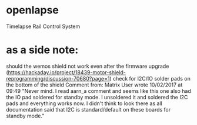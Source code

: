 # openlapse
Timelapse Rail Control System

# as a side note:
should the wemos shield not work even after the firmware upgrade (https://hackaday.io/project/18439-motor-shield-reprogramming/discussion-70680?page=1)
check for I2C/IO solder pads on the bottom of the shield
Comment from: 
Matrix User wrote 10/02/2017 at 09:49
"Never mind. I read aarn_a comment and seems like this one also had the IO pad soldered for standby mode. I unsoldered it and soldered the I2C pads and everything works now. I didn't think to look there as all documentation said that I2C is standard/default on these boards for standby mode." 

